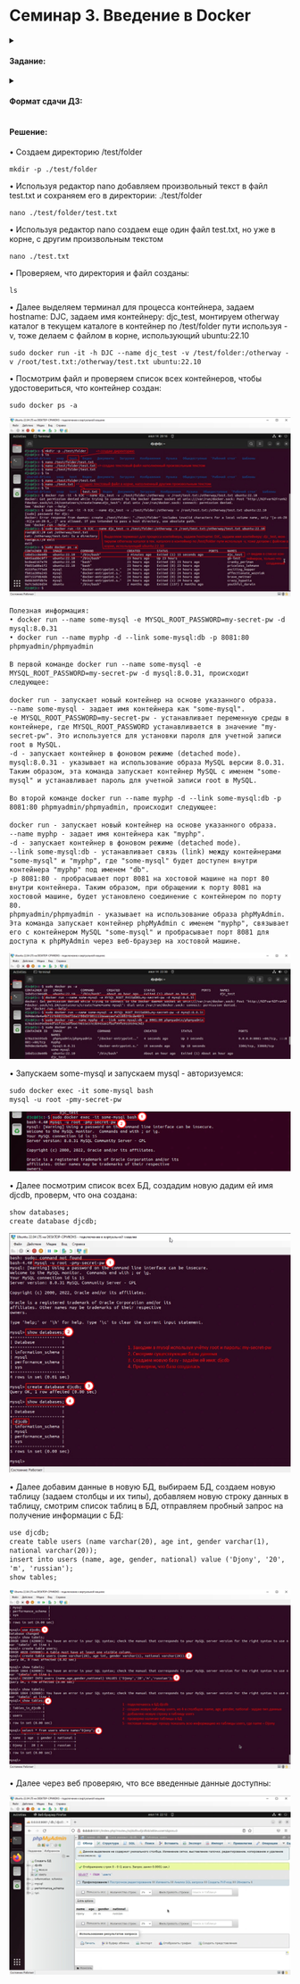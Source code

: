 # Семинар 3. Введение в Docker

<details><summary><h4>Задание:</h4></summary>
  
Задание:
✔️ Запустить контейнер с БД, отличной от mariaDB, используя инструкции на сайте: https://hub.docker.com/

✔️ По желанию - заполнить БД данными через консоль

✔️ Запустить phpmyadmin (в контейнере) и через веб проверить, что все введенные данные доступны

Задание
✔️ Создать папку, которую мы будем готовы смонтировать в контейнер

✔️ В этой папке создать файл test.txt и наполнить данными

✔️ В домашней директории создать файл test.txt, который также необходимо будет смонтировать в контейнер и наполнить совершенно другими данными

✔️ Создать контейнер из образа ubuntu:22.10

✔️ Задать ему имя

✔️ Задать hostname

✔️ Смонтировать созданную ранее папку с хоста в контейнер

✔️ Смонтировать созданный ранее текстовый файл внутрь смонтированной папки, чтобы он пересекался с созданным ранее файлом в этой папке. Просмотреть этот файл.
  
</details>

<details><summary><h4>Формат сдачи ДЗ:</h4></summary>
  
✔️ Предоставить доказательства в виде скриншота и текстового документа с введенными командами.

</details>


<h4>Решение:</h4>

• Создаем директорию /test/folder
```
mkdir -p ./test/folder
```
• Используя редактор nano добавляем произвольный текст в файл test.txt и сохраняем его в директории: ./test/folder
```
nano ./test/folder/test.txt
```
• Используя редактор nano создаем еще один файл test.txt, но уже в корне, с другим произвольным текстом
```
nano ./test.txt
```
• Проверяем, что директория и файл созданы:
```
ls
```
• Далее выделяем терминал для процесса контейнера, задаем hostname: DJC, задаем имя контейнеру: djc_test, монтируем otherway каталог в текущем каталоге в контейнер по /test/folder пути используя -v, тоже делаем с файлом в корне, использующий ubuntu:22.10
```
sudo docker run -it -h DJC --name djc_test -v /test/folder:/otherway -v /root/test.txt:/otherway/test.txt ubuntu:22.10
```
• Посмотрим файл и проверяем список всех контейнеров, чтобы удостовериться, что контейнер создан:
```
sudo docker ps -a
```
![Изображение](https://github.com/DjonyCooper/Containerization/blob/main/Homework_3/Screenshot/Скриншот%2014-07-2023%20201646.jpg?raw=true  "Список команд")

```
Полезная информация:
• docker run --name some-mysql -e MYSQL_ROOT_PASSWORD=my-secret-pw -d mysql:8.0.31
• docker run --name myphp -d --link some-mysql:db -p 8081:80 phpmyadmin/phpmyadmin

В первой команде docker run --name some-mysql -e MYSQL_ROOT_PASSWORD=my-secret-pw -d mysql:8.0.31, происходит следующее:

docker run - запускает новый контейнер на основе указанного образа.
--name some-mysql - задает имя контейнера как "some-mysql".
-e MYSQL_ROOT_PASSWORD=my-secret-pw - устанавливает переменную среды в контейнере, где MYSQL_ROOT_PASSWORD устанавливается в значение "my-secret-pw". Это используется для установки пароля для учетной записи root в MySQL.
-d - запускает контейнер в фоновом режиме (detached mode).
mysql:8.0.31 - указывает на использование образа MySQL версии 8.0.31.
Таким образом, эта команда запускает контейнер MySQL с именем "some-mysql" и устанавливает пароль для учетной записи root в MySQL.

Во второй команде docker run --name myphp -d --link some-mysql:db -p 8081:80 phpmyadmin/phpmyadmin, происходит следующее:

docker run - запускает новый контейнер на основе указанного образа.
--name myphp - задает имя контейнера как "myphp".
-d - запускает контейнер в фоновом режиме (detached mode).
--link some-mysql:db - устанавливает связь (link) между контейнерами "some-mysql" и "myphp", где "some-mysql" будет доступен внутри контейнера "myphp" под именем "db".
-p 8081:80 - пробрасывает порт 8081 на хостовой машине на порт 80 внутри контейнера. Таким образом, при обращении к порту 8081 на хостовой машине, будет установлено соединение с контейнером по порту 80.
phpmyadmin/phpmyadmin - указывает на использование образа phpMyAdmin.
Эта команда запускает контейнер phpMyAdmin с именем "myphp", связывает его с контейнером MySQL "some-mysql" и пробрасывает порт 8081 для доступа к phpMyAdmin через веб-браузер на хостовой машине.
```

![Изображение](https://github.com/DjonyCooper/Containerization/blob/main/Homework_3/Screenshot/Скриншот%2014-07-2023%20223004.jpg?raw=true  "Создание и запуск новых контейнеров")

• Запускаем some-mysql и запускаем mysql - авторизуемся:
```
sudo docker exec -it some-mysql bash
mysql -u root -pmy-secret-pw
```
![Изображение](https://github.com/DjonyCooper/Containerization/blob/main/Homework_3/Screenshot/image.png?raw=true  "Запуск MySQL")

• Далее посмотрим список всех БД, создадим новую дадим ей имя djcdb, проверм, что она создана:
```
show databases;
create database djcdb;
```
![Изображение](https://github.com/DjonyCooper/Containerization/blob/main/Homework_3/Screenshot/Скриншот%2014-07-2023%20214023.jpg?raw=true  "Создание БД")

• Далее добавим данные в новую БД, выбираем БД, создаем новую таблицу (задаем столбцы и их типы), добавляем новую строку данных в таблицу, смотрим список таблиц в БД, отправляем пробный запрос на получение информации с БД:
```
use djcdb;
create table users (name varchar(20), age int, gender varchar(1), national varchar(20));
insert into users (name, age, gender, national) value ('Djony', '20', 'm', 'russian');
show tables;
```
![Изображение](https://github.com/DjonyCooper/Containerization/blob/main/Homework_3/Screenshot/Скриншот%2014-07-2023%20215724.jpg?raw=true  "Создание таблицы, добавление данных")

• Далее через веб проверяю, что все введенные данные доступны:

![Изображение](https://github.com/DjonyCooper/Containerization/blob/main/Homework_3/Screenshot/Скриншот%2014-07-2023%20221211.jpg?raw=true  "php")
